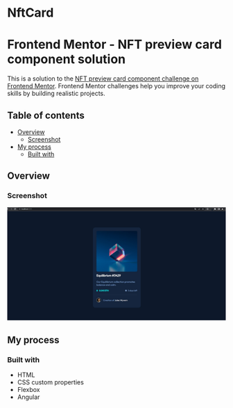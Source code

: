 # NftCard

# Frontend Mentor - NFT preview card component solution

This is a solution to the [NFT preview card component challenge on Frontend Mentor](https://www.frontendmentor.io/challenges/nft-preview-card-component-SbdUL_w0U). Frontend Mentor challenges help you improve your coding skills by building realistic projects.

## Table of contents

- [Overview](#overview)
  - [Screenshot](#screenshot)
- [My process](#my-process)
  - [Built with](#built-with)

## Overview

### Screenshot

![](./src/assets/images/output.jpg)

## My process

### Built with

- HTML
- CSS custom properties
- Flexbox
- Angular

